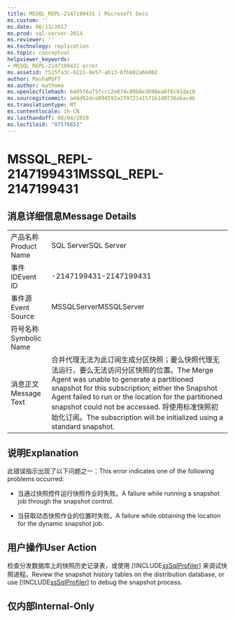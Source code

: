 ```yaml
---
title: MSSQL_REPL-2147199431 | Microsoft Docs
ms.custom: ''
ms.date: 06/13/2017
ms.prod: sql-server-2014
ms.reviewer: ''
ms.technology: replication
ms.topic: conceptual
helpviewer_keywords:
- MSSQL_REPL-2147199431 error
ms.assetid: f515fa3c-6221-4e57-ab13-6fb882a66002
author: MashaMSFT
ms.author: mathoma
ms.openlocfilehash: 6405f6af5fccc2e874c09b8e3b90ea6f8c91da10
ms.sourcegitcommit: ad4d92dce894592a259721a1571b1d8736abacdb
ms.translationtype: MT
ms.contentlocale: zh-CN
ms.lasthandoff: 08/04/2020
ms.locfileid: "87576651"
---
```

# <a name="mssql_repl-2147199431"></a><span data-ttu-id="2d7fd-102">MSSQL_REPL-2147199431</span><span class="sxs-lookup"><span data-stu-id="2d7fd-102">MSSQL_REPL-2147199431</span></span>
    
## <a name="message-details"></a><span data-ttu-id="2d7fd-103">消息详细信息</span><span class="sxs-lookup"><span data-stu-id="2d7fd-103">Message Details</span></span>  
  
|||  
|-|-|  
|<span data-ttu-id="2d7fd-104">产品名称</span><span class="sxs-lookup"><span data-stu-id="2d7fd-104">Product Name</span></span>|<span data-ttu-id="2d7fd-105">SQL Server</span><span class="sxs-lookup"><span data-stu-id="2d7fd-105">SQL Server</span></span>|  
|<span data-ttu-id="2d7fd-106">事件 ID</span><span class="sxs-lookup"><span data-stu-id="2d7fd-106">Event ID</span></span>|<span data-ttu-id="2d7fd-107">-2147199431</span><span class="sxs-lookup"><span data-stu-id="2d7fd-107">-2147199431</span></span>|  
|<span data-ttu-id="2d7fd-108">事件源</span><span class="sxs-lookup"><span data-stu-id="2d7fd-108">Event Source</span></span>|<span data-ttu-id="2d7fd-109">MSSQLServer</span><span class="sxs-lookup"><span data-stu-id="2d7fd-109">MSSQLServer</span></span>|  
|<span data-ttu-id="2d7fd-110">符号名称</span><span class="sxs-lookup"><span data-stu-id="2d7fd-110">Symbolic Name</span></span>||  
|<span data-ttu-id="2d7fd-111">消息正文</span><span class="sxs-lookup"><span data-stu-id="2d7fd-111">Message Text</span></span>|<span data-ttu-id="2d7fd-112">合并代理无法为此订阅生成分区快照；要么快照代理无法运行，要么无法访问分区快照的位置。</span><span class="sxs-lookup"><span data-stu-id="2d7fd-112">The Merge Agent was unable to generate a partitioned snapshot for this subscription; either the Snapshot Agent failed to run or the location for the partitioned snapshot could not be accessed.</span></span> <span data-ttu-id="2d7fd-113">将使用标准快照初始化订阅。</span><span class="sxs-lookup"><span data-stu-id="2d7fd-113">The subscription will be initialized using a standard snapshot.</span></span>|  
  
## <a name="explanation"></a><span data-ttu-id="2d7fd-114">说明</span><span class="sxs-lookup"><span data-stu-id="2d7fd-114">Explanation</span></span>  
 <span data-ttu-id="2d7fd-115">此错误指示出现了以下问题之一：</span><span class="sxs-lookup"><span data-stu-id="2d7fd-115">This error indicates one of the following problems occurred:</span></span>  
  
-   <span data-ttu-id="2d7fd-116">当通过快照控件运行快照作业时失败。</span><span class="sxs-lookup"><span data-stu-id="2d7fd-116">A failure while running a snapshot job through the snapshot control.</span></span>  
  
-   <span data-ttu-id="2d7fd-117">当获取动态快照作业的位置时失败。</span><span class="sxs-lookup"><span data-stu-id="2d7fd-117">A failure while obtaining the location for the dynamic snapshot job.</span></span>  
  
## <a name="user-action"></a><span data-ttu-id="2d7fd-118">用户操作</span><span class="sxs-lookup"><span data-stu-id="2d7fd-118">User Action</span></span>  
 <span data-ttu-id="2d7fd-119">检查分发数据库上的快照历史记录表，或使用 [!INCLUDE[ssSqlProfiler](../../includes/sssqlprofiler-md.md)] 来调试快照进程。</span><span class="sxs-lookup"><span data-stu-id="2d7fd-119">Review the snapshot history tables on the distribution database, or use [!INCLUDE[ssSqlProfiler](../../includes/sssqlprofiler-md.md)] to debug the snapshot process.</span></span>  
  
## <a name="internal-only"></a><span data-ttu-id="2d7fd-120">仅内部</span><span class="sxs-lookup"><span data-stu-id="2d7fd-120">Internal-Only</span></span>  
  
